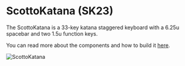 # ScottoKatana (SK23)

The ScottoKatana is a 33-key katana staggered keyboard with a 6.25u spacebar and two 1.5u function keys.

You can read more about the components and how to build it [here](https://scottokeebs.com/blogs/keyboards/scottokatana-handwired-keyboard).

![ScottoKatana](https://i.imgur.com/pgXehiIh.jpeg)
